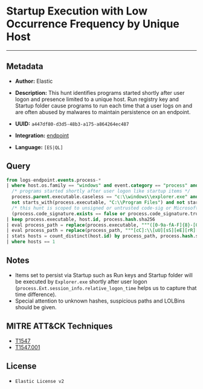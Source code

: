 # Startup Execution with Low Occurrence Frequency by Unique Host

---

## Metadata

- **Author:** Elastic
- **Description:** This hunt identifies programs started shortly after user logon and presence limited to a unique host. Run registry key and Startup folder cause programs to run each time that a user logs on and are often abused by malwares to maintain persistence on an endpoint.

- **UUID:** `a447df80-d3d5-48b3-a175-a864264ec487`
- **Integration:** [endpoint](https://docs.elastic.co/integrations/endpoint)
- **Language:** `[ES|QL]`

## Query

```sql
from logs-endpoint.events.process-*
| where host.os.family == "windows" and event.category == "process" and event.action == "start" and
  /* programs started shortly after user logon like startup items */
  process.parent.executable.caseless == "c:\\windows\\explorer.exe" and process.Ext.session_info.relative_logon_time <= 100 and
  not starts_with(process.executable, "C:\\Program Files") and not starts_with(process.executable, "C:\\Windows\\System32\\DriverStore\\FileRepository\\") and
  /* this hunt is scoped to unsigned or untrusted code-sig or Microsoft signed binaries to not miss lolbins */
  (process.code_signature.exists == false or process.code_signature.trusted == false or starts_with(process.code_signature.subject_name, "Microsoft"))
| keep process.executable, host.id, process.hash.sha256
| eval process_path = replace(process.executable, """([0-9a-fA-F]{8}-[0-9a-fA-F]{4}-[0-9a-fA-F]{4}-[0-9a-fA-F]{4}-[0-9a-fA-F]{12}|ns[a-z][A-Z0-9]{3,4}\.tmp|DX[A-Z0-9]{3,4}\.tmp|7z[A-Z0-9]{3,5}\.tmp|[0-9\.\-\_]{3,})""", "")
| eval process_path = replace(process_path, """[cC]:\\[uU][sS][eE][rR][sS]\\[a-zA-Z0-9\.\-\_\$~' ]+\\""", "C:\\\\users\\\\user\\\\")
| stats hosts = count_distinct(host.id) by process_path, process.hash.sha256
| where hosts == 1
```

## Notes

- Items set to persist via Startup such as Run keys and Startup folder will be executed by `Explorer.exe` shortly after user logon (`process.Ext.session_info.relative_logon_time` helps us to capture that time difference).
- Special attention to unknown hashes, suspicious paths and LOLBins should be given.
## MITRE ATT&CK Techniques

- [T1547](https://attack.mitre.org/techniques/T1547)
- [T1547.001](https://attack.mitre.org/techniques/T1547/001)

## License

- `Elastic License v2`

